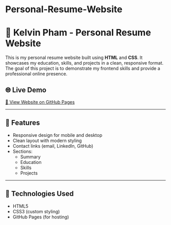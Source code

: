 # Personal-Resume-Website
# 💼 Kelvin Pham - Personal Resume Website

This is my personal resume website built using **HTML** and **CSS**. It showcases my education, skills, and projects in a clean, responsive format. The goal of this project is to demonstrate my frontend skills and provide a professional online presence.

## 🌐 Live Demo
[🔗 View Website on GitHub Pages](https://kelvinpham2710.github.io/Personal-Resume-Website/)

---

## 📄 Features

- Responsive design for mobile and desktop
- Clean layout with modern styling
- Contact links (email, LinkedIn, GitHub)
- Sections:
  - Summary
  - Education
  - Skills
  - Projects

---

## 🚀 Technologies Used

- HTML5
- CSS3 (custom styling)
- GitHub Pages (for hosting)
